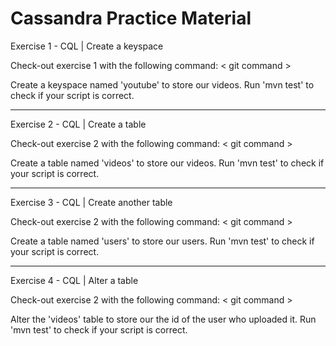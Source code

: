 Cassandra Practice Material
===================


Exercise 1 - CQL | Create a keyspace

Check-out exercise 1 with the following command: < git command >

Create a keyspace named 'youtube' to store our videos.   Run 'mvn test' to check if your script is correct.


---

Exercise 2 - CQL | Create a table

Check-out exercise 2 with the following command: < git command >

Create a table named 'videos' to store our videos.   Run 'mvn test' to check if your script is correct.

---

Exercise 3 - CQL | Create another table

Check-out exercise 2 with the following command: < git command >

Create a table named 'users' to store our users.   Run 'mvn test' to check if your script is correct.

---

Exercise 4 - CQL | Alter a table

Check-out exercise 2 with the following command: < git command >

Alter the 'videos' table to store our the id of the user who uploaded it.   Run 'mvn test' to check if your script is correct.